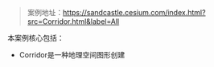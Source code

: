 > 案例地址：https://sandcastle.cesium.com/index.html?src=Corridor.html&label=All

本案例核心包括：
- Corridor是一种地理空间图形创建

```js

```